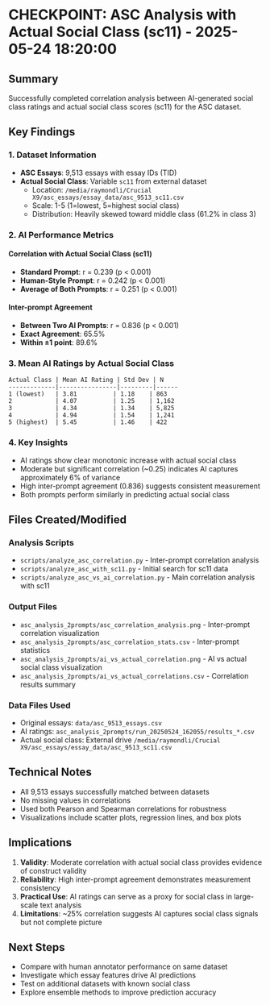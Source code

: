 # CHECKPOINT: ASC Analysis with Actual Social Class (sc11) - 2025-05-24 18:20:00

## Summary
Successfully completed correlation analysis between AI-generated social class ratings and actual social class scores (sc11) for the ASC dataset.

## Key Findings

### 1. Dataset Information
- **ASC Essays**: 9,513 essays with essay IDs (TID)
- **Actual Social Class**: Variable `sc11` from external dataset
  - Location: `/media/raymondli/Crucial X9/asc_essays/essay_data/asc_9513_sc11.csv`
  - Scale: 1-5 (1=lowest, 5=highest social class)
  - Distribution: Heavily skewed toward middle class (61.2% in class 3)

### 2. AI Performance Metrics

#### Correlation with Actual Social Class (sc11)
- **Standard Prompt**: r = 0.239 (p < 0.001)
- **Human-Style Prompt**: r = 0.242 (p < 0.001)
- **Average of Both Prompts**: r = 0.251 (p < 0.001)

#### Inter-prompt Agreement
- **Between Two AI Prompts**: r = 0.836 (p < 0.001)
- **Exact Agreement**: 65.5%
- **Within ±1 point**: 89.6%

### 3. Mean AI Ratings by Actual Social Class
```
Actual Class | Mean AI Rating | Std Dev | N
-------------|----------------|---------|------
1 (lowest)   | 3.81          | 1.18    | 863
2            | 4.07          | 1.25    | 1,162
3            | 4.34          | 1.34    | 5,825
4            | 4.94          | 1.54    | 1,241
5 (highest)  | 5.45          | 1.46    | 422
```

### 4. Key Insights
- AI ratings show clear monotonic increase with actual social class
- Moderate but significant correlation (~0.25) indicates AI captures approximately 6% of variance
- High inter-prompt agreement (0.836) suggests consistent measurement
- Both prompts perform similarly in predicting actual social class

## Files Created/Modified

### Analysis Scripts
- `scripts/analyze_asc_correlation.py` - Inter-prompt correlation analysis
- `scripts/analyze_asc_with_sc11.py` - Initial search for sc11 data
- `scripts/analyze_asc_vs_ai_correlation.py` - Main correlation analysis with sc11

### Output Files
- `asc_analysis_2prompts/asc_correlation_analysis.png` - Inter-prompt correlation visualization
- `asc_analysis_2prompts/asc_correlation_stats.csv` - Inter-prompt statistics
- `asc_analysis_2prompts/ai_vs_actual_correlation.png` - AI vs actual social class visualization
- `asc_analysis_2prompts/ai_vs_actual_correlations.csv` - Correlation results summary

### Data Files Used
- Original essays: `data/asc_9513_essays.csv`
- AI ratings: `asc_analysis_2prompts/run_20250524_162055/results_*.csv`
- Actual social class: External drive `/media/raymondli/Crucial X9/asc_essays/essay_data/asc_9513_sc11.csv`

## Technical Notes
- All 9,513 essays successfully matched between datasets
- No missing values in correlations
- Used both Pearson and Spearman correlations for robustness
- Visualizations include scatter plots, regression lines, and box plots

## Implications
1. **Validity**: Moderate correlation with actual social class provides evidence of construct validity
2. **Reliability**: High inter-prompt agreement demonstrates measurement consistency
3. **Practical Use**: AI ratings can serve as a proxy for social class in large-scale text analysis
4. **Limitations**: ~25% correlation suggests AI captures social class signals but not complete picture

## Next Steps
- Compare with human annotator performance on same dataset
- Investigate which essay features drive AI predictions
- Test on additional datasets with known social class
- Explore ensemble methods to improve prediction accuracy
